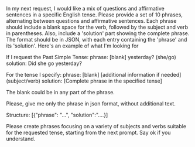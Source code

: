 In my next request, I would like a mix of questions and affirmative sentences in a specific English tense. Please provide a set of 10 phrases, alternating between questions and affirmative sentences. Each phrase should include a blank space for the verb, followed by the subject and verb in parentheses. Also, include a 'solution' part showing the complete phrase. The format should be in JSON, with each entry containing the 'phrase' and its 'solution'. Here's an example of what I'm looking for


If I request the Past Simple Tense:
phrase: [blank] yesterday? (she/go)
solution: Did she go yesterday?

For the tense I specify:
phrase: [blank] [additional information if needed] (subject/verb)
solution: [Complete phrase in the specified tense]

The blank could be in any part of the phrase.

Please, give me only the phrase in json format, without additional text.

Structure:
[{"phrase": "...", "solution":"....}]

Please create phrases focusing on a variety of subjects and verbs suitable for the requested tense, starting from the next prompt. Say ok if you understand.